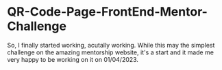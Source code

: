 # QR-Code-Page-FrontEnd-Mentor-Challenge
So, I finally started working, acutally working. While this may the simplest challenge on the amazing mentorship website, it's a start and it made me very happy to be working on it on 01/04/2023. 
